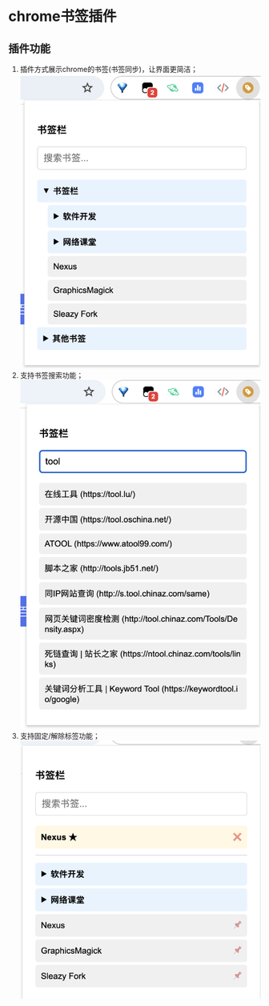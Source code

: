 # chrome书签插件
## 插件功能
1. 插件方式展示chrome的书签(书签同步)，让界面更简洁；
![展示截图](images/p1.jpg)
2. 支持书签搜索功能；
![搜索截图](images/p2.jpg)
3. 支持固定/解除标签功能；
![固定截图](images/p3.jpg)